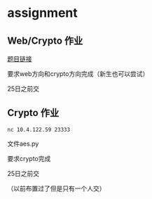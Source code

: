 # assignment

## Web/Crypto 作业
[题目链接](http://islab.tk:13001)

要求web方向和crypto方向完成（新生也可以尝试）

25日之前交

## Crypto 作业
`nc 10.4.122.59 23333`

文件aes.py

要求crypto完成

25日之前交

（以前布置过了但是只有一个人交）